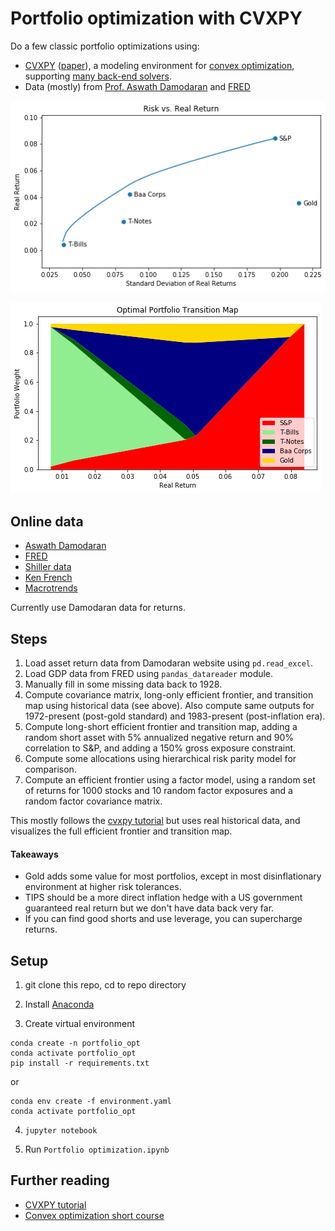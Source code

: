 # Portfolio optimization with CVXPY

Do a few classic portfolio optimizations using:

 - [CVXPY](https://www.cvxpy.org) ([paper](https://arxiv.org/abs/1603.00943)), a modeling environment for [convex optimization](https://web.stanford.edu/~boyd/cvxbook/), supporting [many back-end solvers](https://www.cvxpy.org/tutorial/advanced/index.html#solve-method-options).
 - Data (mostly) from [Prof. Aswath Damodaran](http://pages.stern.nyu.edu/~adamodar/New_Home_Page/datacurrent.html) and [FRED](https://fred.stlouisfed.org/)

![Efficient Frontier](efrontier.png)

![Optimal portfolio transition map](transmap.png)

## Online data

- [Aswath Damodaran](https://pages.stern.nyu.edu/~adamodar/)
- [FRED](https://fred.stlouisfed.org/)
- [Shiller data](http://www.econ.yale.edu/~shiller/data.htm)
- [Ken French](https://mba.tuck.dartmouth.edu/pages/faculty/ken.french/data_library.html)
- [Macrotrends](https://www.macrotrends.net/)

Currently use Damodaran data for returns.

## Steps

1. Load asset return data from Damodaran website using `pd.read_excel`.
2. Load GDP data from FRED using `pandas_datareader` module.
3. Manually fill in some missing data back to 1928.
4. Compute covariance matrix, long-only efficient frontier, and transition map using historical data (see above). Also compute same outputs for 1972-present (post-gold standard) and 1983-present (post-inflation era).
5. Compute long-short efficient frontier and transition map, adding a random short asset with 5% annualized negative return and 90% correlation to S&P, and adding a 150% gross exposure constraint.
6. Compute some allocations using hierarchical risk parity model for comparison.
6. Compute an efficient frontier using a factor model, using a random set of returns for 1000 stocks and 10 random factor exposures and a random factor covariance matrix.


This mostly follows the [cvxpy tutorial](https://colab.research.google.com/github/cvxgrp/cvx_short_course/blob/master/applications/portfolio_optimization.ipynb) but uses real historical data, and visualizes the full efficient frontier and transition map.

#### Takeaways 

 - Gold adds some value for most portfolios, except in most disinflationary environment at higher risk tolerances. 
 - TIPS should be a more direct inflation hedge with a US government guaranteed real return but we don't have data back very far.
 - If you can find good shorts and use leverage, you can supercharge returns.
 
## Setup

1. git clone this repo, cd to repo directory

2. Install [Anaconda](https://www.anaconda.com/products/individual)

3. Create virtual environment
```
conda create -n portfolio_opt
conda activate portfolio_opt
pip install -r requirements.txt
```

or
	
```
conda env create -f environment.yaml
conda activate portfolio_opt
```
4. `jupyter notebook`

5. Run `Portfolio optimization.ipynb`

## Further reading

 - [CVXPY tutorial](https://www.cvxpy.org/version/1.1/tutorial/index.html)
 - [Convex optimization short course](https://stanford.edu/~boyd/papers/cvx_short_course.html)
